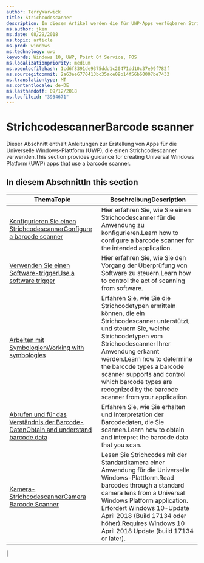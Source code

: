 ```yaml
---
author: TerryWarwick
title: Strichcodescanner
description: In diesem Artikel werden die für UWP-Apps verfügbaren Strichcodescanner-Features aufgeführt, sowie die Links zu den Anleitungen für ihre Verwendung.
ms.author: jken
ms.date: 08/29/2018
ms.topic: article
ms.prod: windows
ms.technology: uwp
keywords: Windows 10, UWP, Point Of Service, POS
ms.localizationpriority: medium
ms.openlocfilehash: 1cd6f8391de9375ddd1c20471dd10c37e99f782f
ms.sourcegitcommit: 2a63ee6770413bc35ace09b14f56b60007be7433
ms.translationtype: MT
ms.contentlocale: de-DE
ms.lasthandoff: 09/12/2018
ms.locfileid: "3934671"
---
```

# <a name="barcode-scanner"></a><span data-ttu-id="ef52a-104">Strichcodescanner</span><span class="sxs-lookup"><span data-stu-id="ef52a-104">Barcode scanner</span></span>

<span data-ttu-id="ef52a-105">Dieser Abschnitt enthält Anleitungen zur Erstellung von Apps für die Universelle Windows-Plattform (UWP), die einen Strichcodescanner verwenden.</span><span class="sxs-lookup"><span data-stu-id="ef52a-105">This section provides guidance for creating Universal Windows Platform (UWP) apps that use a barcode scanner.</span></span>

## <a name="in-this-section"></a><span data-ttu-id="ef52a-106">In diesem Abschnitt</span><span class="sxs-lookup"><span data-stu-id="ef52a-106">In this section</span></span>

|<span data-ttu-id="ef52a-107">Thema</span><span class="sxs-lookup"><span data-stu-id="ef52a-107">Topic</span></span> |<span data-ttu-id="ef52a-108">Beschreibung</span><span class="sxs-lookup"><span data-stu-id="ef52a-108">Description</span></span> |
|------|------------|
| [<span data-ttu-id="ef52a-109">Konfigurieren Sie einen Strichcodescanner</span><span class="sxs-lookup"><span data-stu-id="ef52a-109">Configure a barcode scanner</span></span>](../devices-sensors/pos-barcodescanner-configure.md)  | <span data-ttu-id="ef52a-110">Hier erfahren Sie, wie Sie einen Strichcodescanner für die Anwendung zu konfigurieren.</span><span class="sxs-lookup"><span data-stu-id="ef52a-110">Learn how to configure a barcode scanner for the intended application.</span></span> |
| [<span data-ttu-id="ef52a-111">Verwenden Sie einen Software-trigger</span><span class="sxs-lookup"><span data-stu-id="ef52a-111">Use a software trigger</span></span>](../devices-sensors/pos-barcodescanner-software-trigger.md) | <span data-ttu-id="ef52a-112">Hier erfahren Sie, wie Sie den Vorgang der Überprüfung von Software zu steuern.</span><span class="sxs-lookup"><span data-stu-id="ef52a-112">Learn how to control the act of scanning from software.</span></span> |
| [<span data-ttu-id="ef52a-113">Arbeiten mit Symbologien</span><span class="sxs-lookup"><span data-stu-id="ef52a-113">Working with symbologies</span></span>](pos-barcodescanner-symbologies.md) | <span data-ttu-id="ef52a-114">Erfahren Sie, wie Sie die Strichcodetypen ermitteln können, die ein Strichcodescanner unterstützt, und steuern Sie, welche Strichcodetypen vom Strichcodescanner Ihrer Anwendung erkannt werden.</span><span class="sxs-lookup"><span data-stu-id="ef52a-114">Learn how to determine the  barcode types a barcode scanner supports and control which barcode types are recognized by the barcode scanner from your application.</span></span> |
| [<span data-ttu-id="ef52a-115">Abrufen und für das Verständnis der Barcode-Daten</span><span class="sxs-lookup"><span data-stu-id="ef52a-115">Obtain and understand barcode data</span></span>](pos-barcodescanner-scan-data.md) | <span data-ttu-id="ef52a-116">Erfahren Sie, wie Sie erhalten und Interpretation der Barcodedaten, die Sie scannen.</span><span class="sxs-lookup"><span data-stu-id="ef52a-116">Learn how to obtain and interpret the barcode data that you scan.</span></span> |
| [<span data-ttu-id="ef52a-117">Kamera-Strichcodescanner</span><span class="sxs-lookup"><span data-stu-id="ef52a-117">Camera Barcode Scanner</span></span>](pos-camerabarcode.md) | <span data-ttu-id="ef52a-118">Lesen Sie Strichcodes mit der Standardkamera einer Anwendung für die Universelle Windows-Plattform.</span><span class="sxs-lookup"><span data-stu-id="ef52a-118">Read barcodes through a standard camera lens from a Universal Windows Platform application.</span></span> <span data-ttu-id="ef52a-119">Erfordert Windows 10-Update April 2018 (Build 17134 oder höher).</span><span class="sxs-lookup"><span data-stu-id="ef52a-119">Requires Windows 10 April 2018 Update (build 17134 or later).</span></span> |
|
 
